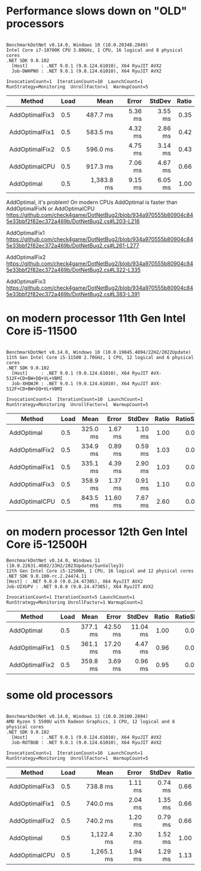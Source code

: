 # Performance slows down on "OLD" processors

```

BenchmarkDotNet v0.14.0, Windows 10 (10.0.20348.2849)
Intel Core i7-10700K CPU 3.80GHz, 1 CPU, 16 logical and 8 physical cores
.NET SDK 9.0.102
  [Host]     : .NET 9.0.1 (9.0.124.61010), X64 RyuJIT AVX2
  Job-DWHPNO : .NET 9.0.1 (9.0.124.61010), X64 RyuJIT AVX2

InvocationCount=1  IterationCount=10  LaunchCount=1  
RunStrategy=Monitoring  UnrollFactor=1  WarmupCount=5  

```
| Method         | Load | Mean       | Error   | StdDev  | Ratio |
|--------------- |----- |-----------:|--------:|--------:|------:|
| AddOptimalFix3 | 0.5  |   487.7 ms | 5.36 ms | 3.55 ms |  0.35 |
| AddOptimalFix1 | 0.5  |   583.5 ms | 4.32 ms | 2.86 ms |  0.42 |
| AddOptimalFix2 | 0.5  |   596.0 ms | 4.75 ms | 3.14 ms |  0.43 |
| AddOptimalCPU  | 0.5  |   917.3 ms | 7.06 ms | 4.67 ms |  0.66 |
| AddOptimal     | 0.5  | 1,383.8 ms | 9.15 ms | 6.05 ms |  1.00 |

AddOptimal, it's problem! On modern CPUs AddOptimal is faster than  AddOptimalFixN or  AddOptimalCPU
https://github.com/check4game/DotNetBug2/blob/934a970555b80904c845e33bbf2f82ec372a469b/DotNetBug2.cs#L203-L216

AddOptimalFix1
https://github.com/check4game/DotNetBug2/blob/934a970555b80904c845e33bbf2f82ec372a469b/DotNetBug2.cs#L261-L277

AddOptimalFix2
https://github.com/check4game/DotNetBug2/blob/934a970555b80904c845e33bbf2f82ec372a469b/DotNetBug2.cs#L322-L335

AddOptimalFix3
https://github.com/check4game/DotNetBug2/blob/934a970555b80904c845e33bbf2f82ec372a469b/DotNetBug2.cs#L383-L391

# on modern processor 11th Gen Intel Core i5-11500

```

BenchmarkDotNet v0.14.0, Windows 10 (10.0.19045.4894/22H2/2022Update)
11th Gen Intel Core i5-11500 2.70GHz, 1 CPU, 12 logical and 6 physical cores
.NET SDK 9.0.102
  [Host]     : .NET 9.0.1 (9.0.124.61010), X64 RyuJIT AVX-512F+CD+BW+DQ+VL+VBMI
  Job-XHQWJR : .NET 9.0.1 (9.0.124.61010), X64 RyuJIT AVX-512F+CD+BW+DQ+VL+VBMI

InvocationCount=1  IterationCount=10  LaunchCount=1  
RunStrategy=Monitoring  UnrollFactor=1  WarmupCount=5  

```
| Method         | Load | Mean     | Error    | StdDev  | Ratio | RatioSD |
|--------------- |----- |---------:|---------:|--------:|------:|--------:|
| AddOptimal     | 0.5  | 325.0 ms |  1.67 ms | 1.10 ms |  1.00 |    0.00 |
| AddOptimalFix2 | 0.5  | 334.9 ms |  0.89 ms | 0.59 ms |  1.03 |    0.00 |
| AddOptimalFix1 | 0.5  | 335.1 ms |  4.39 ms | 2.90 ms |  1.03 |    0.01 |
| AddOptimalFix3 | 0.5  | 358.9 ms |  1.37 ms | 0.91 ms |  1.10 |    0.00 |
| AddOptimalCPU  | 0.5  | 843.5 ms | 11.60 ms | 7.67 ms |  2.60 |    0.02 |

# on modern processor 12th Gen Intel Core i5-12500H

```
BenchmarkDotNet v0.14.0, Windows 11 (10.0.22631.4602/23H2/2023Update/SunValley3)
12th Gen Intel Core i5-12500H, 1 CPU, 16 logical and 12 physical cores
.NET SDK 9.0.100-rc.2.24474.11
[Host] : .NET 9.0.0 (9.0.24.47305), X64 RyuJIT AVX2
Job-UIXUPV : .NET 9.0.0 (9.0.24.47305), X64 RyuJIT AVX2

InvocationCount=1 IterationCount=5 LaunchCount=1
RunStrategy=Monitoring UnrollFactor=1 WarmupCount=2
```

| Method         | Load | Mean     | Error    | StdDev   | Ratio | RatioSD |
|--------------- |----- |---------:|---------:|---------:|------:|--------:|
| AddOptimal     | 0.5  | 377.1 ms | 42.50 ms | 11.04 ms |  1.00 |    0.04 |
| AddOptimalFix1 | 0.5  | 361.1 ms | 17.20 ms |  4.47 ms |  0.96 |    0.03 |
| AddOptimalFix2 | 0.5  | 359.8 ms |  3.69 ms |  0.96 ms |  0.95 |    0.02 |

# some old processors

```

BenchmarkDotNet v0.14.0, Windows 11 (10.0.26100.2894)
AMD Ryzen 5 5500U with Radeon Graphics, 1 CPU, 12 logical and 6 physical cores
.NET SDK 9.0.102
  [Host]     : .NET 9.0.1 (9.0.124.61010), X64 RyuJIT AVX2
  Job-ROTBUB : .NET 9.0.1 (9.0.124.61010), X64 RyuJIT AVX2

InvocationCount=1  IterationCount=10  LaunchCount=1  
RunStrategy=Monitoring  UnrollFactor=1  WarmupCount=5  

```
| Method         | Load | Mean       | Error   | StdDev  | Ratio |
|--------------- |----- |-----------:|--------:|--------:|------:|
| AddOptimalFix3 | 0.5  |   738.8 ms | 1.11 ms | 0.74 ms |  0.66 |
| AddOptimalFix1 | 0.5  |   740.0 ms | 2.04 ms | 1.35 ms |  0.66 |
| AddOptimalFix2 | 0.5  |   740.2 ms | 1.20 ms | 0.79 ms |  0.66 |
| AddOptimal     | 0.5  | 1,122.4 ms | 2.30 ms | 1.52 ms |  1.00 |
| AddOptimalCPU  | 0.5  | 1,265.1 ms | 1.94 ms | 1.29 ms |  1.13 |
